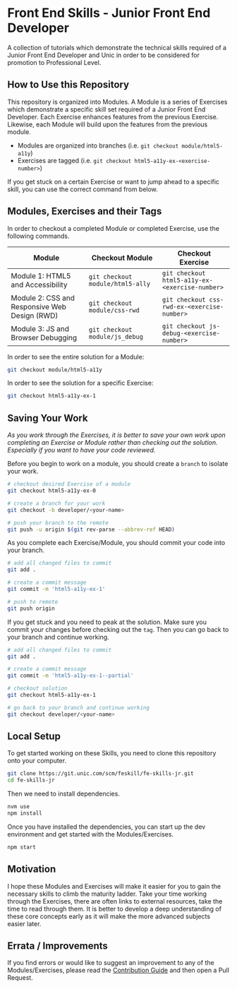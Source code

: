 # Front End Skills - Junior Front End Developer

A collection of tutorials which demonstrate the technical skills required of a Junior Front End Developer and Unic in order to be considered for promotion to Professional Level.

## How to Use this Repository

This repository is organized into Modules. A Module is a series of Exercises which demonstrate a specific skill set required of a Junior Front End Developer. Each Exercise enhances features from the previous Exercise. Likewise, each Module will build upon the features from the previous module.

* Modules are organized into branches (i.e. `git checkout module/html5-a11y`)
* Exercises are tagged (i.e. `git checkout html5-a11y-ex-<exercise-number>`)

If you get stuck on a certain Exercise or want to jump ahead to a specific skill, you can use the correct command from below.

## Modules, Exercises and their Tags

In order to checkout a completed Module or completed Exercise, use the following commands.

Module | Checkout Module | Checkout Exercise |
---| ---| ---
Module 1: HTML5 and Accessibility | `git checkout module/html5-ally` | `git checkout html5-a11y-ex-<exercise-number>`
Module 2: CSS and Responsive Web Design (RWD) | `git checkout module/css-rwd` | `git checkout css-rwd-ex-<exercise-number>`
Module 3: JS and Browser Debugging | `git checkout module/js_debug` | `git checkout js-debug-<exercise-number>`

In order to see the entire solution for a Module:

```sh
git checkout module/html5-a11y
```

In order to see the solution for a specific Exercise:

```sh
git checkout html5-a11y-ex-1
```

## Saving Your Work

*As you work through the Exercises, it is better to save your own work upon completing an Exercise or Module rather than checking out the solution. Especially if you want to have your code reviewed.*

Before you begin to work on a module, you should create a `branch` to isolate your work.

```sh
# checkout desired Exercise of a module
git checkout html5-a11y-ex-0

# create a branch for your work
git checkout -b developer/<your-name>

# push your branch to the remote
git push -u origin $(git rev-parse --abbrev-ref HEAD)
```

As you complete each Exercise/Module, you should commit your code into your branch.

```sh
# add all changed files to commit
git add .

# create a commit message
git commit -m 'html5-a11y-ex-1'

# push to remote
git push origin
```

If you get stuck and you need to peak at the solution. Make sure you commit your changes before checking out the `tag`. Then you can go back to your branch and continue working.

```sh
# add all changed files to commit
git add .

# create a commit message
git commit -m 'html5-a11y-ex-1--partial'

# checkout solution
git checkout html5-a11y-ex-1

# go back to your branch and continue working
git checkout developer/<your-name>
```

## Local Setup

To get started working on these Skills, you need to clone this repository onto your computer.

```sh
git clone https://git.unic.com/scm/feskill/fe-skills-jr.git
cd fe-skills-jr
```

Then we need to install dependencies.

```sh
nvm use
npm install
```

Once you have installed the dependencies, you can start up the dev environment and get started with the Modules/Exercises.

```sh
npm start
```

## Motivation

I hope these Modules and Exercises will make it easier for you to gain the necessary skills to climb the maturity ladder. Take your time working through the Exercises, there are often links to external resources, take the time to read through them. It is better to develop a deep understanding of these core concepts early as it will make the more advanced subjects easier later.

## Errata / Improvements

If you find errors or would like to suggest an improvement to any of the Modules/Exercises, please read the [Contribution Guide](https://git.unic.com/projects/FESKILL/repos/fe-skills-jr/CONTRIBUTING.md) and then open a Pull Request.
